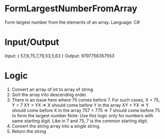 # FormLargestNumberFromArray
Form largest number from the elements of an array.
Language: C#

# Input/Output
Input: { 57,9,75,7,79,53,5,63 }
Output: 9797756357553

# Logic
1. Convert an array of int to array of string
2. Sort the array into descending order.
3. There is an issue here where 75 comes before 7. For such cases,
    X = 75, Y = 7
    XY > YX => X should come before Y in the array 
    XY < YX => Y should come before X in the array
    757 < 775 => 7 should come before 75 to form the largest number
    Note: Use this logic only for numbers with same starting digit. Like in 7 and 75, 7 is the common starting digit.
4. Convert the string array into a single string.
5. Return the string
      
